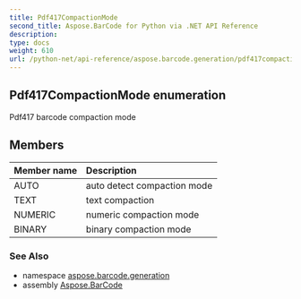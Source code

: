 ```yaml
---
title: Pdf417CompactionMode
second_title: Aspose.BarCode for Python via .NET API Reference
description: 
type: docs
weight: 610
url: /python-net/api-reference/aspose.barcode.generation/pdf417compactionmode/
---
```


## Pdf417CompactionMode enumeration

Pdf417 barcode compaction mode

## Members
| Member name | Description |
| :- | :- |
|AUTO|auto detect compaction mode|
|TEXT|text compaction|
|NUMERIC|numeric compaction mode|
|BINARY|binary compaction mode|

### See Also

* namespace [aspose.barcode.generation](/barcode/python-net/api-reference/aspose.barcode.generation/)
* assembly [Aspose.BarCode](/barcode/python-net/api-reference/)

